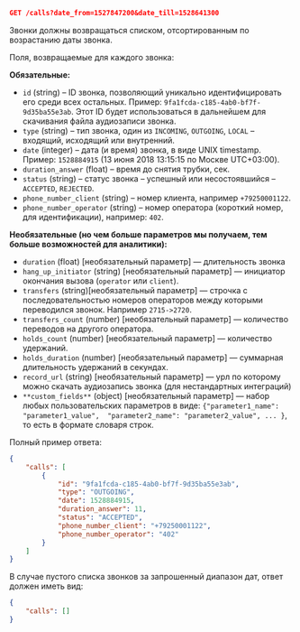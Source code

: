 ```json
GET /calls?date_from=1527847200&date_till=1528641300
```

Звонки должны возвращаться списком, отсортированным по возрастанию даты звонка.

Поля, возвращаемые для каждого звонка:

**Обязательные:**

- `id` (string) – ID звонка, позволяющий уникально идентифицировать его среди всех остальных. Пример: `9fa1fcda-c185-4ab0-bf7f-9d35ba55e3ab`. Этот ID будет использоваться в дальнейшем для скачивания файла аудиозаписи звонка.
- `type` (string) – тип звонка, один из `INCOMING`, `OUTGOING`, `LOCAL` – входящий, исходящий или внутренний.
- `date` (integer) – дата (и время) звонка, в виде UNIX timestamp. Пример: `1528884915` (13 июня 2018 13:15:15 по Москве UTC+03:00).
- `duration_answer` (float) – время до снятия трубки, сек.
- `status` (string) – статус звонка – успешный или несостоявшийся  – `ACCEPTED`, `REJECTED`.
- `phone_number_client` (string) – номер клиента, например `+79250001122`.
- `phone_number_operator` (string) – номер оператора (короткий номер, для идентификации), например: `402`.

**Необязательные (но чем больше параметров мы получаем, тем больше возможностей для аналитики):**

- `duration` (float) [необязательный параметр] — длительность звонка
- `hang_up_initiator` (string) [необязательный параметр] — инициатор окончания вызова (`operator` или `client`).
- `transfers` (string)[необязательный параметр]  — строчка с последовательностью номеров операторов между которыми переводился звонок. Например `2715->2720`.
- `transfers_count` (number) [необязательный параметр] — количество переводов на другого оператора.
- `holds_count` (number) [необязательный параметр] — количество удержаний.
- `holds_duration` (number) [необязательный параметр] — суммарная длительность удержаний в секундах.
- `record_url` (string) [необязательный параметр] — урл по которому можно скачать аудиозапись звонка (для нестандартных интеграций)
- `**custom_fields**` (object) [необязательный параметр] — набор любых пользовательских параметров в виде: `{"parameter1_name": "parameter1_value",  "parameter2_name": "parameter2_value", ... }`, то есть в формате словаря строк.

Полный пример ответа:

```json
{
	"calls": [
		{
			"id": "9fa1fcda-c185-4ab0-bf7f-9d35ba55e3ab",
			"type": "OUTGOING",
			"date": 1528884915,
			"duration_answer": 11,
			"status": "ACCEPTED",
			"phone_number_client": "+79250001122",
			"phone_number_operator": "402"
		}
	]
}
```

В случае пустого списка звонков за запрошенный диапазон дат, ответ должен иметь вид:

```json
{
	"calls": []
}
```